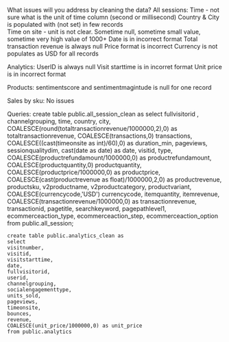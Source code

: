 What issues will you address by cleaning the data?
All sessions:
Time - not sure what is the unit of time column (second or millisecond)
Country & City is populated with (not set) in few records       
Time on site - unit is not clear. Sometime null, sometime small value, sometime very high value of 1000+
Date is in incorrect format
Total transaction revenue is always null
Price format is incorrect
Currency is not populates as USD for all records

Analytics:
UserID is always null
Visit starttime is in incorret format
Unit price is in incorrect format

Products:
sentimentscore and sentimentmagintude is null for one record

Sales by sku:
No issues


Queries:
create table public.all_session_clean as
select 
 	fullvisitorid ,
    channelgrouping,
	time,
	country,
    city,
  	COALESCE(round(totaltransactionrevenue/1000000,2),0) as totaltransactionrevenue,
	COALESCE(transactions,0) transactions,
	COALESCE((cast(timeonsite as int)/60),0) as duration_min,
	pageviews,
	sessionqualitydim,
	cast(date as date) as date,
	visitid,
	type,
	COALESCE(productrefundamount/1000000,0) as productrefundamount,
	COALESCE(productquantity,0) productquantity,
	COALESCE(productprice/1000000,0) as productprice,
	COALESCE(cast(productrevenue as float)/1000000,2,0) as productrevenue,
	productsku,
	v2productname,
	v2productcategory,
	productvariant,
	COALESCE(currencycode,'USD') currencycode,
	itemquantity,
	itemrevenue,
	COALESCE(transactionrevenue/1000000,0) as transactionrevenue,
	transactionid,
	pagetitle,
	searchkeyword,
	pagepathlevel1,
	ecommerceaction_type,
	ecommerceaction_step,
	ecommerceaction_option
    from public.all_session;

    create table public.analytics_clean as
    select 
    visitnumber,
    visitid,
    visitstarttime,
    date,
    fullvisitorid,
    userid,
    channelgrouping,
    socialengagementtype,
    units_sold,
    pageviews,
    timeonsite,
    bounces,
    revenue,
    COALESCE(unit_price/1000000,0) as unit_price
    from public.analytics



